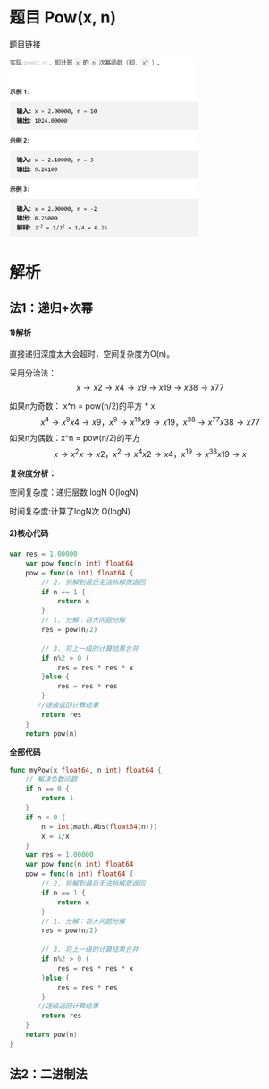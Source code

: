 

# 题目 Pow(x, n)

[题目链接](https://leetcode.cn/problems/powx-n/)

<img src="pic/3%5B%E4%BE%8B%5D%E8%AE%A1%E7%AE%97n%E6%AC%A1%E6%96%B9.assets/image-20220524194323947.png" alt="image-20220524194323947" style="zoom:33%;" />



# 解析

## 法1：递归+次幂

#### 1)解析

直接递归深度太大会超时，空间复杂度为O(n)。



采用分治法：
$$
x→x 
2
 →x 
4
 →x 
9
 →x 
19
 →x 
38
 →x 
77
$$


如果n为奇数： x^n = pow(n/2)的平方 * x
$$
 x^4 \to x^9x 
4
 →x 
9
 ，x^9 \to x^{19}x 
9
 →x 
19
 ，x^{38} \to x^{77}x 
38
 →x 
77
$$
如果n为偶数：x^n = pow(n/2)的平方
$$
x \to x^2x→x 
2
 ，x^2 \to x^4x 
2
 →x 
4
 ，x^{19} \to x^{38}x 
19
 →x
$$

**复杂度分析：**

空间复杂度：递归层数 logN O(logN)

时间复杂度:计算了logN次 O(logN)

#### 2)核心代码

```go
var res = 1.00000
    var pow func(n int) float64
    pow = func(n int) float64 {
        // 2. 拆解到最后无法拆解就返回
        if n == 1 {
            return x
        }
        // 1. 分解：将大问题分解
        res = pow(n/2)
       
        // 3. 将上一级的计算结果合并
        if n%2 > 0 {
            res = res * res * x
        }else {
            res = res * res
        }
       //逐级返回计算结果
        return res
    }
    return pow(n)
```



**全部代码**

```go
func myPow(x float64, n int) float64 {
    // 解决负数问题
    if n == 0 { 
        return 1
    }
    if n < 0 { 
        n = int(math.Abs(float64(n))) 
        x = 1/x
    }
    var res = 1.00000
    var pow func(n int) float64
    pow = func(n int) float64 {
        // 2. 拆解到最后无法拆解就返回
        if n == 1 {
            return x
        }
        // 1. 分解：将大问题分解
        res = pow(n/2)
       
        // 3. 将上一级的计算结果合并
        if n%2 > 0 {
            res = res * res * x
        }else {
            res = res * res
        }
       //逐级返回计算结果
        return res
    }
    return pow(n)
}
```



## 法2：二进制法



